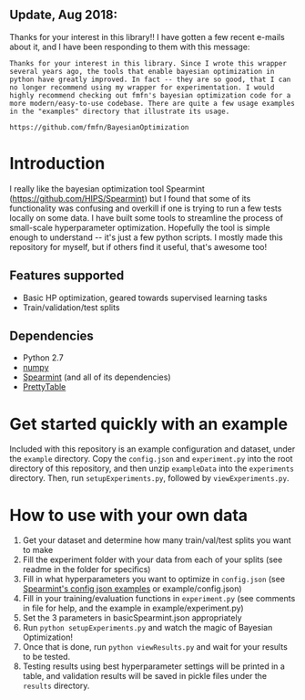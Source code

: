 ## Update, Aug 2018:

Thanks for your interest in this library!! I have gotten a few recent e-mails about it, and I have been responding to them with this message:

```
Thanks for your interest in this library. Since I wrote this wrapper several years ago, the tools that enable bayesian optimization in python have greatly improved. In fact -- they are so good, that I can no longer recommend using my wrapper for experimentation. I would highly recommend checking out fmfn's bayesian optimization code for a more modern/easy-to-use codebase. There are quite a few usage examples in the "examples" directory that illustrate its usage.

https://github.com/fmfn/BayesianOptimization
```

# Introduction
I really like the bayesian optimization tool Spearmint (https://github.com/HIPS/Spearmint) but I found that some of its functionality was confusing and overkill if one is trying to run a few tests locally on some data. I have built some tools to streamline the process of small-scale hyperparameter optimization. Hopefully the tool is simple enough to understand -- it's just a few python scripts. I mostly made this repository for myself, but if others find it useful, that's awesome too!

## Features supported

* Basic HP optimization, geared towards supervised learning tasks
* Train/validation/test splits

## Dependencies

* Python 2.7
* [numpy](http://www.numpy.org/)
* [Spearmint](https://github.com/HIPS/Spearmint) (and all of its dependencies)
* [PrettyTable](https://pypi.python.org/pypi/PrettyTable)

# Get started quickly with an example

Included with this repository is an example configuration and dataset, under the `example` directory. Copy the `config.json` and `experiment.py` into the root directory of this repository, and then unzip `exampleData` into the `experiments` directory. Then, run `setupExperiments.py`, followed by `viewExperiments.py`.

# How to use with your own data

1. Get your dataset and determine how many train/val/test splits you want to make
2. Fill the experiment folder with your data from each of your splits (see readme in the folder for specifics)
3. Fill in what hyperparameters you want to optimize in `config.json` (see [Spearmint's config json examples](https://github.com/HIPS/Spearmint/tree/master/examples/simple) or example/config.json)
4. Fill in your training/evaluation functions in `experiment.py` (see comments in file for help, and the example in example/experiment.py)
5. Set the 3 parameters in basicSpearmint.json appropriately
6. Run `python setupExperiments.py` and watch the magic of Bayesian Optimization!
7. Once that is done, run `python viewResults.py` and wait for your results to be tested.
8. Testing results using best hyperparameter settings will be printed in a table, and validation results will be saved in pickle files under the `results` directory.
